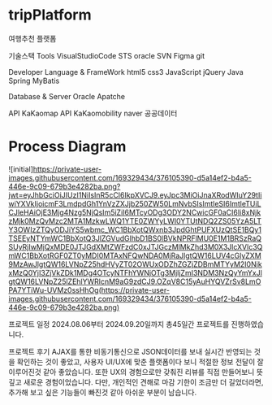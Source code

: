 # tripPlatform
여행추천 플랫폼

기술스택
 Tools
  VisualStudioCode
  STS
  oracle
  SVN
  Figma
  git

 Developer Language & FrameWork
  html5
  css3
  JavaScript
  jQuery
  Java
  Spring
  MyBatis

 Database & Server
  Oracle
  Apatche

 API
  KaKaomap API
  KaKaomobility
  naver
  공공데이터

# Process Diagram
![initial]https://private-user-images.githubusercontent.com/169329434/376105390-d5a14ef2-b4a5-446e-9c09-679b3e4282ba.png?jwt=eyJhbGciOiJIUzI1NiIsInR5cCI6IkpXVCJ9.eyJpc3MiOiJnaXRodWIuY29tIiwiYXVkIjoicmF3LmdpdGh1YnVzZXJjb250ZW50LmNvbSIsImtleSI6ImtleTUiLCJleHAiOjE3Mjg4Nzg5NjQsIm5iZiI6MTcyODg3ODY2NCwicGF0aCI6Ii8xNjkzMjk0MzQvMzc2MTA1MzkwLWQ1YTE0ZWYyLWI0YTUtNDQ2ZS05YzA5LTY3OWIzZTQyODJiYS5wbmc_WC1BbXotQWxnb3JpdGhtPUFXUzQtSE1BQy1TSEEyNTYmWC1BbXotQ3JlZGVudGlhbD1BS0lBVkNPRFlMU0E1M1BRSzRaQSUyRjIwMjQxMDE0JTJGdXMtZWFzdC0xJTJGczMlMkZhd3M0X3JlcXVlc3QmWC1BbXotRGF0ZT0yMDI0MTAxNFQwNDA0MjRaJlgtQW16LUV4cGlyZXM9MzAwJlgtQW16LVNpZ25hdHVyZT02OWUxODZhZGZjZDBmMTYyM2I0NjkxMzQ0YjI3ZjVkZDk1MDg4OTcyNTFhYWNjOTg3MjljZmI3NDM3NzQyYmYxJlgtQW16LVNpZ25lZEhlYWRlcnM9aG9zdCJ9.OZqV8C15yAuHYQVZrSv8LmOPA7YTiWu-UVMz0ssHhOg(https://private-user-images.githubusercontent.com/169329434/376105390-d5a14ef2-b4a5-446e-9c09-679b3e4282ba.png)

프로젝트 일정
2024.08.06부터 2024.09.20일까지 총45일간 프로젝트를 진행하였습니다.

프로젝트 후기
AJAX를 통한 비동기통신으로 JSON데이터를 보내 실시간 반영되는 것을 확인하는 것이 좋았고,
사용자 UI/UX에 맞춘 플랫폼이다 보니 적절한 정보 전달이 잘 이루어진것 같아 좋았습니다.
또한 UX의 경험으로만 갖춰진 리뷰를 직접 만들어보니 뜻깊고 새로운 경험이었습니다.
다만, 개인적인 견해로 마감 기한이 조금만 더 길었더라면, 추가해 보고 싶은 기능들이 빠진것 같아 아쉬운 부분이 남습니다.
